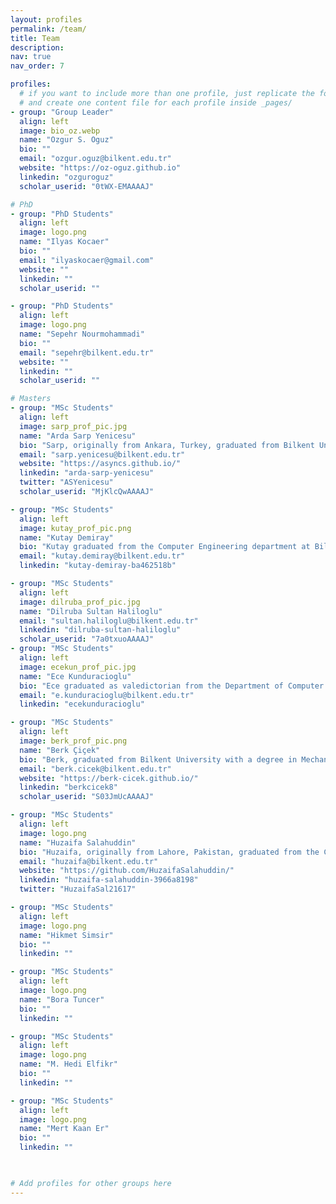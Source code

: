 ```yaml
---
layout: profiles
permalink: /team/
title: Team
description:
nav: true
nav_order: 7

profiles:
  # if you want to include more than one profile, just replicate the following block
  # and create one content file for each profile inside _pages/
- group: "Group Leader"
  align: left
  image: bio_oz.webp
  name: "Ozgur S. Oguz"
  bio: ""
  email: "ozgur.oguz@bilkent.edu.tr" 
  website: "https://oz-oguz.github.io" 
  linkedin: "ozguroguz"
  scholar_userid: "0tWX-EMAAAAJ"

# PhD
- group: "PhD Students"
  align: left
  image: logo.png
  name: "Ilyas Kocaer"
  bio: ""
  email: "ilyaskocaer@gmail.com" 
  website: "" 
  linkedin: ""
  scholar_userid: ""

- group: "PhD Students"
  align: left
  image: logo.png
  name: "Sepehr Nourmohammadi"
  bio: ""
  email: "sepehr@bilkent.edu.tr" 
  website: "" 
  linkedin: ""
  scholar_userid: ""

# Masters
- group: "MSc Students"
  align: left
  image: sarp_prof_pic.jpg
  name: "Arda Sarp Yenicesu"
  bio: "Sarp, originally from Ankara, Turkey, graduated from Bilkent University with a degree in Electrical and Electronic Engineering. His research interests lie in applying Causal ML to Robotics, particularly focusing on Causal Reinforcement Learning and exploring applications in Task and Motion Planning (TAMP) and personal decision-making."
  email: "sarp.yenicesu@bilkent.edu.tr"
  website: "https://asyncs.github.io/"
  linkedin: "arda-sarp-yenicesu"
  twitter: "ASYenicesu"
  scholar_userid: "MjKlcQwAAAAJ"

- group: "MSc Students"
  align: left
  image: kutay_prof_pic.png
  name: "Kutay Demiray"
  bio: "Kutay graduated from the Computer Engineering department at Bilkent University. His current research interests include reinforcement learning (particularly exploration and multi-agent RL in robotics and similar embodied agent settings), and machine learning and AI in general."
  email: "kutay.demiray@bilkent.edu.tr"
  linkedin: "kutay-demiray-ba462518b"

- group: "MSc Students"
  align: left
  image: dilruba_prof_pic.jpg
  name: "Dilruba Sultan Haliloglu"
  email: "sultan.haliloglu@bilkent.edu.tr"
  linkedin: "dilruba-sultan-haliloglu"
  scholar_userid: "7a0txuoAAAAJ"
- group: "MSc Students"
  align: left
  image: ecekun_prof_pic.jpg
  name: "Ece Kunduracioglu"
  bio: "Ece graduated as valedictorian from the Department of Computer Engineering at Hacettepe University. Her current research interests include tool manipulation for robotic agents, particularly focusing on tool usage with keypoint representations through point clouds, and deep reinforcement learning."
  email: "e.kunduracioglu@bilkent.edu.tr"
  linkedin: "ecekunduracioglu"

- group: "MSc Students"
  align: left
  image: berk_prof_pic.png
  name: "Berk Çiçek"
  bio: "Berk, graduated from Bilkent University with a degree in Mechanical Engineering. His research interests lie in Robot Learning, particularly focusing on Manipulation Planning and  Task and Motion Planning (TAMP)."
  email: "berk.cicek@bilkent.edu.tr"
  website: "https://berk-cicek.github.io/"
  linkedin: "berkcicek8"
  scholar_userid: "S03JmUcAAAAJ"

- group: "MSc Students"
  align: left
  image: logo.png
  name: "Huzaifa Salahuddin"
  bio: "Huzaifa, originally from Lahore, Pakistan, graduated from the College of Aeronautical Engineering at NUST with a degree in Avionics Engineering. Within robotics domain, he is deeply passionate about conducting research to apply machine learning techniques to enhance the integration between vision and language models. His goal by doing so, is to improve human-robot interaction for better cooperation in accomplishing various tasks."
  email: "huzaifa@bilkent.edu.tr"
  website: "https://github.com/HuzaifaSalahuddin/"
  linkedin: "huzaifa-salahuddin-3966a8198"
  twitter: "HuzaifaSal21617"

- group: "MSc Students"
  align: left
  image: logo.png
  name: "Hikmet Simsir"
  bio: ""
  linkedin: ""

- group: "MSc Students"
  align: left
  image: logo.png
  name: "Bora Tuncer"
  bio: ""
  linkedin: ""

- group: "MSc Students"
  align: left
  image: logo.png
  name: "M. Hedi Elfikr"
  bio: ""
  linkedin: ""

- group: "MSc Students"
  align: left
  image: logo.png
  name: "Mert Kaan Er"
  bio: ""
  linkedin: ""
  


# Add profiles for other groups here
---
```

